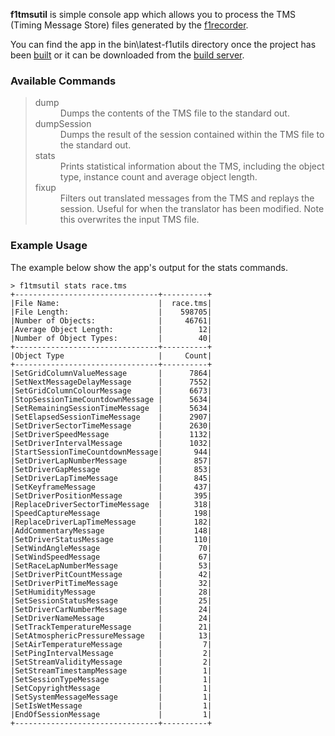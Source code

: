 **f1tmsutil** is simple console app which allows you to process the TMS (Timing Message Store) files generated by the [f1recorder](F1Recorder.md).

You can find the app in the bin\latest-f1utils directory once the project has been [built](Building.md) or it can be downloaded from the [build server](http://teamcity.codebetter.com/viewLog.html?buildTypeId=bt174&buildId=lastSuccessful&tab=artifacts&guest=1).

### Available Commands ###

<dl>
<blockquote><dt>dump</dt>
<dd>Dumps the contents of the TMS file to the standard out.</dd>
<dt>dumpSession</dt>
<dd>Dumps the result of the session contained within the TMS file to the standard out.</dd>
<dt>stats</dt>
<dd>Prints statistical information about the TMS, including the object type, instance count and average object length.</dd>
<dt>fixup</dt>
<dd>Filters out translated messages from the TMS and replays the session. Useful for when the translator has been modified. Note this overwrites the input TMS file.</dd>
</dl></blockquote>

### Example Usage ###

The example below show the app's output for the stats commands.

```
> f1tmsutil stats race.tms
+--------------------------------+----------+
|File Name:                      |  race.tms|
|File Length:                    |    598705|
|Number of Objects:              |     46761|
|Average Object Length:          |        12|
|Number of Object Types:         |        40|
+--------------------------------+----------+
|Object Type                     |     Count|
+--------------------------------+----------+
|SetGridColumnValueMessage       |      7864|
|SetNextMessageDelayMessage      |      7552|
|SetGridColumnColourMessage      |      6673|
|StopSessionTimeCountdownMessage |      5634|
|SetRemainingSessionTimeMessage  |      5634|
|SetElapsedSessionTimeMessage    |      2907|
|SetDriverSectorTimeMessage      |      2630|
|SetDriverSpeedMessage           |      1132|
|SetDriverIntervalMessage        |      1032|
|StartSessionTimeCountdownMessage|       944|
|SetDriverLapNumberMessage       |       857|
|SetDriverGapMessage             |       853|
|SetDriverLapTimeMessage         |       845|
|SetKeyframeMessage              |       437|
|SetDriverPositionMessage        |       395|
|ReplaceDriverSectorTimeMessage  |       318|
|SpeedCaptureMessage             |       198|
|ReplaceDriverLapTimeMessage     |       182|
|AddCommentaryMessage            |       148|
|SetDriverStatusMessage          |       110|
|SetWindAngleMessage             |        70|
|SetWindSpeedMessage             |        67|
|SetRaceLapNumberMessage         |        53|
|SetDriverPitCountMessage        |        42|
|SetDriverPitTimeMessage         |        32|
|SetHumidityMessage              |        28|
|SetSessionStatusMessage         |        25|
|SetDriverCarNumberMessage       |        24|
|SetDriverNameMessage            |        24|
|SetTrackTemperatureMessage      |        21|
|SetAtmosphericPressureMessage   |        13|
|SetAirTemperatureMessage        |         7|
|SetPingIntervalMessage          |         2|
|SetStreamValidityMessage        |         2|
|SetStreamTimestampMessage       |         1|
|SetSessionTypeMessage           |         1|
|SetCopyrightMessage             |         1|
|SetSystemMessageMessage         |         1|
|SetIsWetMessage                 |         1|
|EndOfSessionMessage             |         1|
+--------------------------------+----------+
```